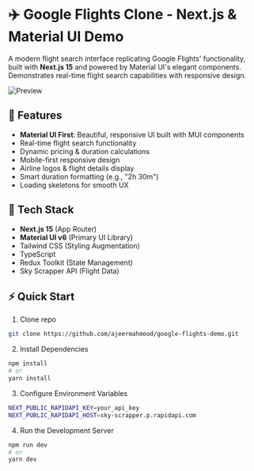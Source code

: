# ✈️ Google Flights Clone - Next.js & Material UI Demo

A modern flight search interface replicating Google Flights' functionality, built with **Next.js 15** and powered by Material UI's elegant components. Demonstrates real-time flight search capabilities with responsive design.

![Preview](https://drive.google.com/uc?export=view&id=1tqK4CnC3BgRG6JYMa1ebe5uJe59oKLi9) 

## 🚀 Features

- **Material UI First**: Beautiful, responsive UI built with MUI components
- Real-time flight search functionality
- Dynamic pricing & duration calculations
- Mobile-first responsive design
- Airline logos & flight details display
- Smart duration formatting (e.g., "2h 30m")
- Loading skeletons for smooth UX

## 🔧 Tech Stack

- **Next.js 15** (App Router)
- **Material UI v6** (Primary UI Library)
- Tailwind CSS (Styling Augmentation)
- TypeScript
- Redux Toolkit (State Management)
- Sky Scrapper API (Flight Data)

## ⚡ Quick Start

1. Clone repo

```bash
git clone https://github.com/ajeermahmood/google-flights-demo.git
```

2. Install Dependencies

```bash
npm install
# or
yarn install
```

3. Configure Environment Variables

```bash
NEXT_PUBLIC_RAPIDAPI_KEY=your_api_key
NEXT_PUBLIC_RAPIDAPI_HOST=sky-scrapper.p.rapidapi.com
```

4. Run the Development Server

```bash
npm run dev
# or
yarn dev
```
